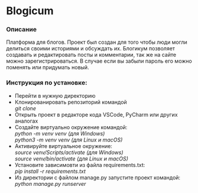 <h1>Blogicum</h1>

<h3>Описание</h3>
  <p>
  Платформа для блогов. Проект был создан для того чтобы люди могли делиться своими историями и обсуждать их.
Блогикум позволяет создавать и редактировать посты и комментарии, так же на сайте можно зарегистрироваться.
В случае если вы забыли пароль его можно поменять или придумать новый.
  </p>

<h3>Инструкция по установке:</h3>
<ul>
  <li>Перейти в нужную директорию</li>
  <li>Клонированировать репозиторий командой
  <br>
  <i>git clone</i>
  </li>
  <li>Открыть проект в редакторе кода VSCode, PyCharm или других аналогах</li>
  <li>
    Создайте виртуально окружение командой:
    <br>
    <i>python -m venv venv (для Windows)</i>
    <br>
    <i>python3 -m venv venv (для Linux и macOS)</i>
  </li>
  <li>
    Активируйте виртуальное окружение:
    <br>
    <i>source venv/Scripts/activate (для Windows)</i>
    <br>
    <i>source venv/bin/activate (для Linux и macOS)</i>
  </li>
  <li>
    Установите зависимовти из файла requirements.txt:
    <br>
    <i>pip install -r requirements.txt</i>
  </li>
  <li>
    Из директории с файлом manage.py запустите проект командой:
    <br>
    <i>python manage.py runserver</i>
  </li>
</ul>


